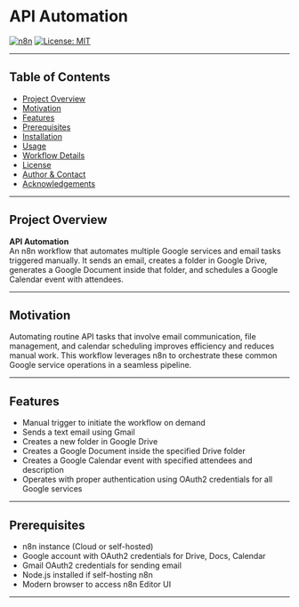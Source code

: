 # API Automation

[![n8n](https://img.shields.io/badge/built%20with-n8n-3ebd70.svg)](https://n8n.io/)
[![License: MIT](https://img.shields.io/badge/License-MIT-yellow.svg)](LICENSE)

---

## Table of Contents

- [Project Overview](#project-overview)
- [Motivation](#motivation)
- [Features](#features)
- [Prerequisites](#prerequisites)
- [Installation](#installation)
- [Usage](#usage)
- [Workflow Details](#workflow-details)
- [License](#license)
- [Author & Contact](#author--contact)
- [Acknowledgements](#acknowledgements)

---

## Project Overview

**API Automation**  
An n8n workflow that automates multiple Google services and email tasks triggered manually. It sends an email, creates a folder in Google Drive, generates a Google Document inside that folder, and schedules a Google Calendar event with attendees.

---

## Motivation

Automating routine API tasks that involve email communication, file management, and calendar scheduling improves efficiency and reduces manual work. This workflow leverages n8n to orchestrate these common Google service operations in a seamless pipeline.

---

## Features

- Manual trigger to initiate the workflow on demand
- Sends a text email using Gmail
- Creates a new folder in Google Drive
- Creates a Google Document inside the specified Drive folder
- Creates a Google Calendar event with specified attendees and description
- Operates with proper authentication using OAuth2 credentials for all Google services

---

## Prerequisites

- n8n instance (Cloud or self-hosted)
- Google account with OAuth2 credentials for Drive, Docs, Calendar
- Gmail OAuth2 credentials for sending email
- Node.js installed if self-hosting n8n
- Modern browser to access n8n Editor UI

---




